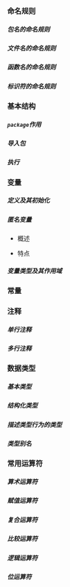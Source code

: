 ### 命名规则

##### 包名的命名规则

##### 文件名的命名规则

##### 函数名的命名规则

##### 标识符的命名规则

### 基本结构

##### `package`作用

##### 导入包

##### 执行

### 变量

##### 定义及其初始化

##### 匿名变量

* 概述

* 特点

##### 变量类型及其作用域

### 常量

### 注释

##### 单行注释

##### 多行注释

### 数据类型

##### 基本类型

##### 结构化类型

##### 描述类型行为的类型

##### 类型别名

### 常用运算符

##### 算术运算符

##### 赋值运算符

##### 复合运算符

##### 比较运算符

##### 逻辑运算符

##### 位运算符
